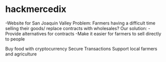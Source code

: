 # hackmercedix

-Website for San Joaquin Valley
Problem: Farmers having a difficult time selling their goods/ replace contracts with wholesales?
Our solution:
-Provide alternatives for contracts
-Make it easier for farmers to sell directly to people

Buy food with cryptocurrency
Secure Transactions
Support local farmers and agriculture 